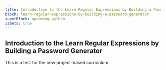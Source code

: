 ```yaml
---
title: Introduction to the Learn Regular Expressions by Building a Password Generator
block: learn-regular-expressions-by-building-a-password-generator
superBlock: upcoming-python
isBeta: true
---
```


## Introduction to the Learn Regular Expressions by Building a Password Generator

This is a test for the new project-based curriculum.
